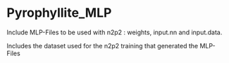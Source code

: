 # Pyrophyllite_MLP

Include MLP-Files to be used with n2p2 : weights, input.nn and input.data.

Includes the dataset used for the n2p2 training that generated the MLP-Files
